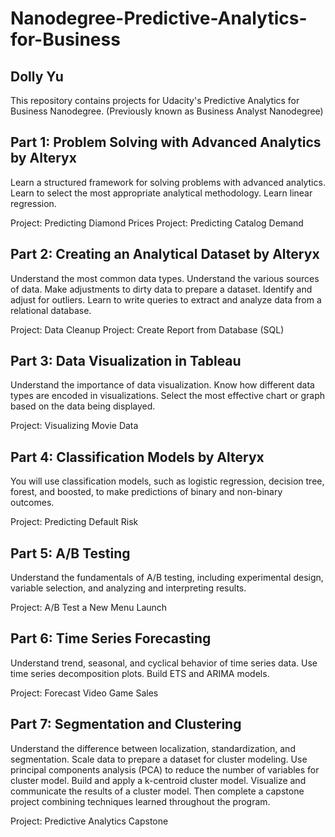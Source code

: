 # Nanodegree-Predictive-Analytics-for-Business
## Dolly Yu 
This repository contains projects for Udacity's Predictive Analytics for Business Nanodegree. (Previously known as Business Analyst Nanodegree)
## Part 1: Problem Solving with Advanced Analytics by Alteryx
Learn a structured framework for solving problems with advanced analytics. Learn to select the most appropriate analytical methodology. Learn linear regression.

Project: Predicting Diamond Prices
Project: Predicting Catalog Demand

## Part 2: Creating an Analytical Dataset by Alteryx
Understand the most common data types. Understand the various sources of data. Make adjustments to dirty data to prepare a dataset. Identify and adjust for outliers. Learn to write queries to extract and analyze data from a relational database.

Project: Data Cleanup
Project: Create Report from Database (SQL)

## Part 3: Data Visualization in Tableau
Understand the importance of data visualization. Know how different data types are encoded in visualizations. Select the most effective chart or graph based on the data being displayed.

Project: Visualizing Movie Data
## Part 4: Classification Models by Alteryx
You will use classification models, such as logistic regression, decision tree, forest, and boosted, to make predictions of binary and non-binary outcomes.

Project: Predicting Default Risk
## Part 5: A/B Testing
Understand the fundamentals of A/B testing, including experimental design, variable selection, and analyzing and interpreting results.

Project: A/B Test a New Menu Launch
## Part 6: Time Series Forecasting
Understand trend, seasonal, and cyclical behavior of time series data. Use time series decomposition plots. Build ETS and ARIMA models.

Project: Forecast Video Game Sales
## Part 7: Segmentation and Clustering
Understand the difference between localization, standardization, and segmentation. Scale data to prepare a dataset for cluster modeling. Use principal components analysis (PCA) to reduce the number of variables for cluster model. Build and apply a k-centroid cluster model. Visualize and communicate the results of a cluster model. Then complete a capstone project combining techniques learned throughout the program.

Project: Predictive Analytics Capstone
